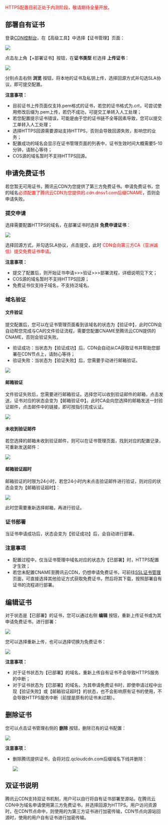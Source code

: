 <font color="red">HTTPS配置目前正处于内测阶段，敬请期待全量开放。</font>

## 部署自有证书

登录[CDN控制台](https://console.qcloud.com/cdn)，在【高级工具】中选择【证书管理】页面：

![](https://mccdn.qcloud.com/static/img/6c390e887c25f69653c9a0125451fa74/image.jpg)

点击左上角【+部署证书】按钮，在**证书类型** 栏选择 **上传证书**：

![](https://mccdn.qcloud.com/static/img/6b15acf105e2f05fc7d88886d39f1f63/image.jpg)

分别点击右侧 **浏览** 按钮，将本地的证书及私钥上传，选择回源方式并勾选SLA协议，即可提交配置。

**注意事项：**

+ 目前证书上传页面仅支持.pem格式的证书，若您的证书格式为.crt，可尝试使用修改后缀为.pem上传，若仍不成功，可提交工单转入人工处理；
+ 若您配置提示证书错误，可能是由于您的证书链不全等因素导致，您可以提交工单转入人工处理；
+ 选择HTTPS回源需要源站支持HTTPS，否则会导致回源失败，影响您的业务；
+ 配置成功的域名会显示在证书管理页面的列表中，证书生效时间大概需要5-10分钟，请耐心等待；
+ COS源的域名暂时不支持HTTPS回源。



## 申请免费证书

若您暂无可用证书，腾讯云CDN为您提供了第三方免费证书。申请免费证书，您的域名<font color="red">必须配置了腾讯云CDN为您提供的.cdn.dnsv1.com后缀CNAME</font>，否则会申请失败。

### 提交申请

选择需要配置HTTPS的域名，在部署证书时选择 **免费申请证书**：

![](https://mccdn.qcloud.com/static/img/78e4c591e44b7ed9d25a3376de436e2c/image.jpg)

选择回源方式，并勾选SLA协议，点击提交，此时 <font color="red">CDN会向第三方CA（亚洲诚信）提交免费证书申请</font>。

**注意事项：**

+ 提交了配置后，则开始证书申请>>>验证>>>部署流程，详细说明见下文；
+ COS源的域名暂时不支持HTTPS回源；
+ 免费证书仅支持子域名，不支持泛域名。

### 域名验证

#### 文件验证

提交配置后，您可以在证书管理页面看到该域名的状态为【验证中】，此时CDN会自动帮您完成与CA的文件验证流程，需要您配置CNAME至腾讯云CDN提供的CNAME，否则会验证失败。

+ 验证成功：当状态为【验证成功】后，CDN会自动从CA获取证书并帮助您部署在CDN节点上，请耐心等待；
+ 验证失败：当状态为【验证失败】后，您需要手动进行邮箱验证。

![](https://mccdn.qcloud.com/static/img/c139c60233453d2a7d639053f392f238/image.jpg)

#### 邮箱验证

文件验证失败后，您需要进行邮箱验证。选择您可以收到验证邮件的邮箱，点击发送，证书对应的状态会变为【邮箱验证中】。此时CA会向您选择的邮箱发送一封验证邮件，点击邮件中的链接，即可按指引完成认证。

![](https://mccdn.qcloud.com/static/img/cc7b5052c5cd84e25ca32d03ea9556fa/image.jpg)

#### 未收到验证邮件

若您选择的邮箱未收到验证邮件，则可以在证书管理页面，找到对应的配置记录，可重新发送邮件：

![](https://mccdn.qcloud.com/static/img/d03c02a81110067658f323eb4613f31b/image.jpg)

#### 邮箱验证超时

邮箱验证的时限为24小时，若您24小时内未点击验证邮件进行验证，则对应的状态会变为【邮箱验证超时】：

![](https://mccdn.qcloud.com/static/img/dedbbad6f7ef1dafac1cd31faee57739/image.jpg)

此时您需要重新选择邮箱，再进行验证。



### 证书部署

当证书申请成功后，状态会变为【验证成功】后，会自动进行部署。



### 注意事项

+ 配置过程中，仅当证书管理中域名对应的状态为【已部署】时，HTTPS配置才生效；
+ 若您未配置CNAME至腾讯云CDN，仍想申请免费证书，可前往[SSL证书管理](https://console.qcloud.com/ssl)页面，可直接选择其他验证方式获取免费证书，然后将其下载，按照部署自有证书的流程进行部署。



## 编辑证书

对于状态是【已部署】的证书，您可以通过右侧 **编辑** 按钮，重新上传证书或为其申请免费证书，进行部署：

![](https://mccdn.qcloud.com/static/img/1dbba4ba75f4ae65e0faec8784edeb0a/image.jpg)

您可以选择重新上传，也可以选择切换为免费证书：

![](https://mccdn.qcloud.com/static/img/8c580abddd142a1a60b55633d01db1bd/image.jpg)

**注意事项：**

+ 对于证书状态为【已部署】的域名，重新上传自有证书不会导致HTTPS服务的中断；
+ 对于证书状态为【已部署】的域名，为其申请免费证书时，即使申请过程中出现【验证失败】或【邮箱验证超时】的状态，也不会影响原有证书的使用，不会导致HTTPS服务中断（前提是原有的证书未过期）。



## 删除证书

您可以点击证书管理右侧的 **删除** 按钮，删除已有的证书配置：

![](https://mccdn.qcloud.com/static/img/fb4800a22b808e3810d4c3da754bc020/image.png)

**注意事项：**

+ 删除腾讯提供证书，会将对应.qcloudcdn.com后缀域名下线并删除：

  ![](https://mccdn.qcloud.com/static/img/d93da71949f45371796a6c199a5db307/image.jpg)



## 双证书说明

腾讯云CDN支持双证书机制，用户可以自行将自有证书部署至源站，在腾讯云CDN中为域名申请使用第三方免费证书，并选择回源为HTTPS。用户访问资源时，在CDN节点命中，则使用的为第三方证书进行加密传输，CDN节点向源站回源时，使用的用户自有证书进行加密传输。

